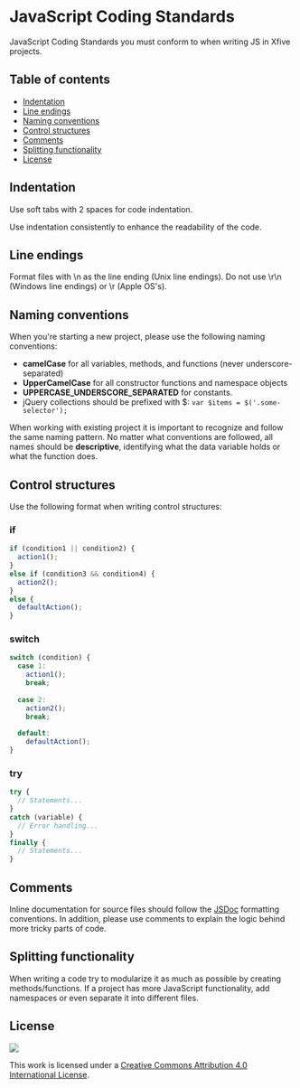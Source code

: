 JavaScript Coding Standards
===================

JavaScript Coding Standards you must conform to when writing JS in Xfive projects.

## Table of contents

- [Indentation](#indentation)
- [Line endings](#line-endings)
- [Naming conventions](#naming-conventions)
- [Control structures](#control-structures)
- [Comments](#comments)
- [Splitting functionality](#splitting-functionality)
- [License](#license)

## Indentation

Use soft tabs with 2 spaces for code indentation.

Use indentation consistently to enhance the readability of the code.

## Line endings

Format files with \n as the line ending (Unix line endings). Do not use \r\n (Windows line endings) or \r (Apple OS's).

## Naming conventions

When you're starting a new project, please use the following naming conventions:

- **camelCase** for all variables, methods, and functions (never underscore-separated)
- **UpperCamelCase** for all constructor functions and namespace objects
- **UPPERCASE_UNDERSCORE_SEPARATED** for constants.
- jQuery collections should be prefixed with $: `var $items = $('.some-selector');`

When working with existing project it is important to recognize and follow the same naming pattern. No matter what conventions are followed, all names should be **descriptive**, identifying what the data variable holds or what the function does.

## Control structures

Use the following format when writing control structures:

### if

```js
if (condition1 || condition2) {
  action1();
}
else if (condition3 && condition4) {
  action2();
}
else {
  defaultAction();
}
```

### switch

```js
switch (condition) {
  case 1:
  	action1();
  	break;
  
  case 2:
  	action2();
  	break;
  
  default:
  	defaultAction();
}
```

### try

```js
try {
  // Statements...
}
catch (variable) {
  // Error handling...
}
finally {
  // Statements...
}

```

## Comments

Inline documentation for source files should follow the [JSDoc](http://en.wikipedia.org/wiki/JSDoc) formatting conventions. In addition, please use comments to explain the logic behind more tricky parts of code.

## Splitting functionality

When writing a code try to modularize it as much as possible by creating methods/functions. If a project has more JavaScript functionality, add namespaces or even separate it into different files.

## License

[![](http://i.creativecommons.org/l/by/4.0/88x31.png)](http://creativecommons.org/licenses/by/4.0/)

This work is licensed under a [Creative Commons Attribution 4.0 International License](http://creativecommons.org/licenses/by/4.0/).

